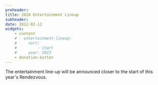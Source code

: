 ```yaml
---
preheader: 
title: 2024 Entertainment Lineup
subheader: 
date: 2022-02-12
widgets:
    - content
    # - entertainment-lineup:
    #     sort: 
    #         - start
    #     year: 2023
    - donation-button
---
```

The entertainment line-up will be announced closer to the start of this year's Rendezvous.